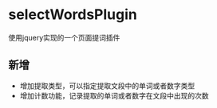 # selectWordsPlugin
使用jquery实现的一个页面提词插件

## 新增
- 增加提取类型，可以指定提取文段中的单词或者数字类型
- 增加计数功能，记录提取的单词或者数字在文段中出现的次数
